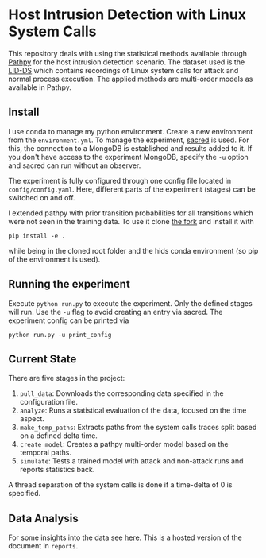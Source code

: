 # Host Intrusion Detection with Linux System Calls

This repository deals with using the statistical methods available through [Pathpy](https://www.pathpy.net/) for the host intrusion detection scenario. The dataset used is the [LID-DS](https://www.exploids.de/lid-ds/) which contains recordings of Linux system calls for attack and normal process execution. The applied methods are multi-order models as available in Pathpy.

## Install

I use conda to manage my python environment. Create a new environment from the `environment.yml`. To manage the experiment, [sacred](https://sacred.readthedocs.io/en/stable/) is used. For this, the connection to a MongoDB is established and results added to it. If you don't have access to the experiment MongoDB, specify the `-u` option and sacred can run without an observer.

The experiment is fully configured through one config file located in `config/config.yaml`. Here, different parts of the experiment (stages) can be switched on and off.

I extended pathpy with prior transition probabilities for all transitions which were not seen in the training data. To use it clone [the fork](https://github.com/j-petit/pathpy) and install it with
```
pip install -e .
```
while being in the cloned root folder and the hids conda environment (so pip of the environment is used).

## Running the experiment

Execute `python run.py` to execute the experiment. Only the defined stages will run. Use the `-u` flag to avoid creating an entry via sacred. The experiment config can be printed via

```
python run.py -u print_config
```

## Current State

There are five stages in the project:

1) `pull_data`: Downloads the corresponding data specified in the configuration file.
2) `analyze`: Runs a statistical evaluation of the data, focused on the time aspect.
3) `make_temp_paths`: Extracts paths from the system calls traces split based on a defined delta time.
4) `create_model`: Creates a pathpy multi-order model based on the temporal paths.
5) `simulate`: Tests a trained model with attack and non-attack runs and reports statistics back.

A thread separation of the system calls is done if a time-delta of 0 is specified.

## Data Analysis
For some insights into the data see [here](https://files.jenspetit.de/report/time_analysis.html). This is a hosted version of the document in `reports`.

